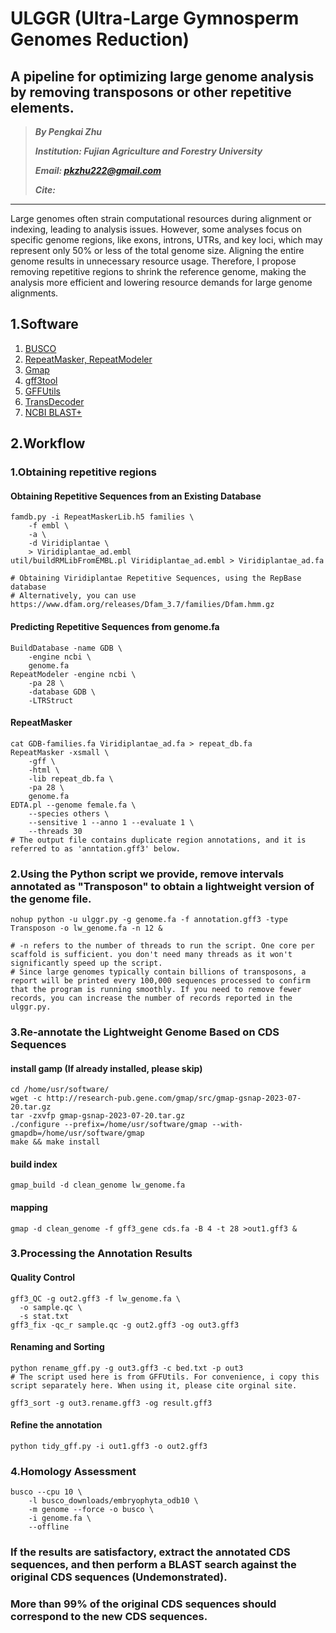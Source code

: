 # ULGGR (Ultra-Large Gymnosperm Genomes Reduction)
## A pipeline for optimizing large genome analysis by removing transposons or other repetitive elements.

> ***By Pengkai Zhu***
> 
> ***Institution: Fujian Agriculture and Forestry University***
> 
>  ***Email: pkzhu222@gmail.com***
> 
>  ***Cite:***
>  
>


------

Large genomes often strain computational resources during alignment or indexing, leading to analysis issues. However, some analyses focus on specific genome regions, like exons, introns, UTRs, and key loci, which may represent only 50% or less of the total genome size. Aligning the entire genome results in unnecessary resource usage. Therefore, I propose removing repetitive regions to shrink the reference genome, making the analysis more efficient and lowering resource demands for large genome alignments.
## 1.Software
1. [BUSCO](https://busco.ezlab.org/)
2. [RepeatMasker, RepeatModeler](http://www.repeatmasker.org/)
3. [Gmap](http://research-pub.gene.com/gmap/src/)
4. [gff3tool](https://github.com/NAL-i5K/GFF3toolkit)
5. [GFFUtils](https://github.com/fls-bioinformatics-core/GFFUtils)
6. [TransDecoder](https://github.com/TransDecoder/TransDecoder)
7. [NCBI BLAST+](https://blast.ncbi.nlm.nih.gov/Blast.cgi)
## 2.Workflow
### 1.Obtaining repetitive regions
#### Obtaining Repetitive Sequences from an Existing Database
```
famdb.py -i RepeatMaskerLib.h5 families \
	-f embl \
	-a \
	-d Viridiplantae \
	> Viridiplantae_ad.embl
util/buildRMLibFromEMBL.pl Viridiplantae_ad.embl > Viridiplantae_ad.fa

# Obtaining Viridiplantae Repetitive Sequences, using the RepBase database
# Alternatively, you can use https://www.dfam.org/releases/Dfam_3.7/families/Dfam.hmm.gz
```
#### Predicting Repetitive Sequences from genome.fa
```
BuildDatabase -name GDB \
	-engine ncbi \
	genome.fa
RepeatModeler -engine ncbi \
	-pa 28 \
	-database GDB \
	-LTRStruct
```
#### RepeatMasker
```
cat GDB-families.fa Viridiplantae_ad.fa > repeat_db.fa
RepeatMasker -xsmall \
	-gff \
	-html \
	-lib repeat_db.fa \
	-pa 28 \
	genome.fa
EDTA.pl --genome female.fa \
	--species others \
	--sensitive 1 --anno 1 --evaluate 1 \
	--threads 30
# The output file contains duplicate region annotations, and it is referred to as 'anntation.gff3' below.
```

### 2.Using the Python script we provide, remove intervals annotated as "Transposon" to obtain a lightweight version of the genome file.
```
nohup python -u ulggr.py -g genome.fa -f annotation.gff3 -type Transposon -o lw_genome.fa -n 12 &

# -n refers to the number of threads to run the script. One core per scaffold is sufficient. you don't need many threads as it won't significantly speed up the script.
# Since large genomes typically contain billions of transposons, a report will be printed every 100,000 sequences processed to confirm that the program is running smoothly. If you need to remove fewer records, you can increase the number of records reported in the ulggr.py.
```
### 3.Re-annotate the Lightweight Genome Based on CDS Sequences

#### install gamp (If already installed, please skip)
```
cd /home/usr/software/
wget -c http://research-pub.gene.com/gmap/src/gmap-gsnap-2023-07-20.tar.gz
tar -zxvfp gmap-gsnap-2023-07-20.tar.gz
./configure --prefix=/home/usr/software/gmap --with-gmapdb=/home/usr/software/gmap
make && make install
```
#### build index
```
gmap_build -d clean_genome lw_genome.fa
```
#### mapping
```
gmap -d clean_genome -f gff3_gene cds.fa -B 4 -t 28 >out1.gff3 &
```
### 3.Processing the Annotation Results

#### Quality Control
```
gff3_QC -g out2.gff3 -f lw_genome.fa \
  -o sample.qc \
  -s stat.txt
gff3_fix -qc_r sample.qc -g out2.gff3 -og out3.gff3
```
#### Renaming and Sorting
```
python rename_gff.py -g out3.gff3 -c bed.txt -p out3
# The script used here is from GFFUtils. For convenience, i copy this script separately here. When using it, please cite orginal site.

gff3_sort -g out3.rename.gff3 -og result.gff3
```
#### Refine the annotation
```
python tidy_gff.py -i out1.gff3 -o out2.gff3
```
### 4.Homology Assessment
```
busco --cpu 10 \
	-l busco_downloads/embryophyta_odb10 \
	-m genome --force -o busco \
	-i genome.fa \
	--offline
```
### If the results are satisfactory, extract the annotated CDS sequences, and then perform a BLAST search against the original CDS sequences (Undemonstrated).
### More than 99% of the original CDS sequences should correspond to the new CDS sequences.
